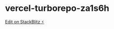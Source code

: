 # vercel-turborepo-za1s6h

[Edit on StackBlitz ⚡️](https://stackblitz.com/edit/vercel-turborepo-za1s6h)